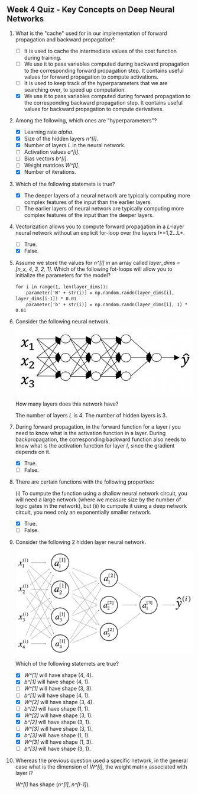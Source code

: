 ## Week 4 Quiz - Key Concepts on Deep Neural Networks

1. What is the "cache" used for in our implementation of forward propagation and
backward propagation?

    - [ ] It is used to cache the intermediate values of the cost function
      during training.
    - [ ] We use it to pass variables computed during backward propagation to
      the corresponding forward propagation step. It contains useful values for
      forward propagation to compute activations.
    - [ ] It is used to keep track of the hyperparameters that we are searching
      over, to speed up computation.
    - [x] We use it to pass variables computed during forward propagation to the
      corresponding backward propagation step. It contains useful values for
      backward propagation to compute derivatives.

2. Among the following, which ones are "hyperparameters"?

    - [x] Learning rate *alpha*.
    - [x] Size of the hidden layers *n^[l]*.
    - [x] Number of layers *L* in the neural network.
    - [ ] Activation values *a^[l]*.
    - [ ] Bias vectors *b^[l]*.
    - [ ] Weight matrices *W^[l]*.
    - [x] Number of iterations.

3. Which of the following statemets is true?

    - [x] The deeper layers of a neural network are typically computing more
      complex features of the input than the earlier layers.
    - [ ] The earlier layers of neural network are typically computing more
      complex features of the input than the deeper layers.

4. Vectorization allows you to compute forward propagation in a *L*-layer neural
   network without an explicit for-loop over the layers *l**=1,2...L*.

    - [ ] True.
    - [x] False.

5. Assume we store the values for *n^[l]* in an array called *layer_dims = [n_x,
4, 3, 2, 1]*. Which of the following fot-loops will allow you to initialize
the parameters for the model?

    ```python3
    for i in range(1, len(layer_dims)):
        parameter['W' + str(i)] = np.random.randn(layer_dims[i], layer_dims[i-1]) * 0.01
        parameter['b' + str(i)] = np.random.randn(layer_dims[i], 1) * 0.01
    ```

6. Consider the following neural network.

    ![neural-net](images/net1.png)

    How many layers does this network have?

    The number of layers *L* is 4. The number of hidden layers is 3.

7. During forward propagation, in the forward function for a layer *l* you need
to know what is the activation function in a layer. During backpropagation, the
corresponding backward function also needs to know what is the activation
function for layer *l*, since the gradient depends on it.

    - [x] True.
    - [ ] False.

8. There are certain functions with the following properties:

    (i) To cumpute the function using a shallow neural network circuit, you will
    need a large network (where we measure size by the number of logic gates in
    the network), but (ii) to cumpute it using a deep network circuit, you need
    only an exponentially smaller network.

    - [x] True.
    - [ ] False.

9. Consider the following 2 hidden layer neural network.

    ![neural-net](images/net2.png)

    Which of the following statemets are true?

    - [x] *W^[1]* will have shape (4, 4).
    - [x] *b^[1]* will have shape (4, 1).
    - [ ] *W^[1]* will have shape (3, 3).
    - [ ] *b^[1]* will have shape (4, 1).
    - [x] *W^[2]* will have shape (3, 4).
    - [ ] *b^[2]* will have shape (1, 1).
    - [x] *W^[2]* will have shape (3, 1).
    - [x] *b^[2]* will have shape (3, 1).
    - [ ] *W^[3]* will have shape (3, 1).
    - [x] *b^[3]* will have shape (1, 1).
    - [x] *W^[3]* will have shape (1, 3).
    - [ ] *b^[3]* will have shape (3, 1).

10. Whereas the previous question used a specific network, in the general case
what is the dimension of *W^[l]*, the weight matrix associated with layer
*l*?

    *W^[l]* has shape (*n^[l]*, *n^[l-1]*).
